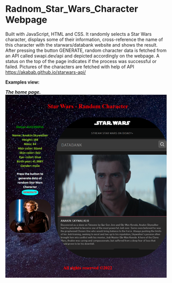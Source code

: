 
# Radnom_Star_Wars_Character Webpage
Built with JavaScript, HTML and CSS. It randomly selects a Star Wars character, displays some of their information, cross-reference the name of this character with the starwars/databank website and shows the result. 
After pressing the button GENERATE, random character data is fetched from an API called swapi.dev/api and depicted accordingly on the webpage. A status on the top of the page indicates if the process was successful or failed.
Pictures of the characters are fetched with help of API https://akabab.github.io/starwars-api/</br>



**Examples view:**</br>


***The home page.***</br>
![Screenshot](docs/img/home.png)</br>
